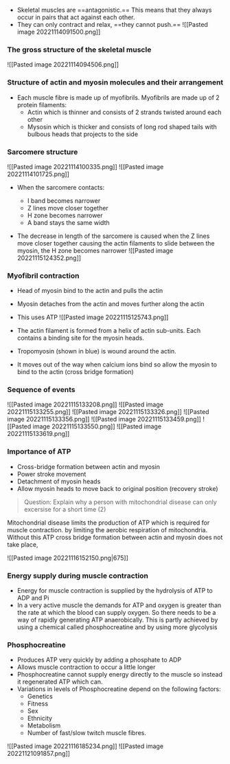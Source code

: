 - Skeletal muscles are ==antagonistic.== This means that they always occur in pairs that act against each other.
- They can only contract and relax, ==they cannot push.==
![[Pasted image 20221114091500.png]]

### The gross structure of the skeletal muscle
![[Pasted image 20221114094506.png]]

### Structure of actin and myosin molecules and their arrangement
- Each muscle fibre is made up of myofibrils. Myofibrils are made up of 2 protein filaments:
    - Actin which is thinner and consists of 2 strands twisted around each other
    - Mysosin which is thicker and consists of long rod shaped tails with bulbous heads that projects to the side

### Sarcomere structure
![[Pasted image 20221114100335.png]]
![[Pasted image 20221114101725.png]]
- When the sarcomere contacts:
    - I band becomes narrower
    - Z lines move closer together
    - H zone becomes narrower
    - A band stays the same width

- The decrease in length of the sarcomere is caused when the Z lines move closer together causing the actin filaments to slide between the myosin, the H zone becomes narrower
![[Pasted image 20221115124352.png]]

### Myofibril contraction
- Head of myosin bind to the actin and pulls the actin
- Myosin detaches from the actin and moves further along the actin
- This uses ATP
![[Pasted image 20221115125743.png]]

- The actin filament is formed from a helix of actin sub-units. Each contains a binding site for the myosin heads.
- Tropomyosin (shown in blue) is wound around the actin.
- It moves out of the way when calcium ions bind so allow the myosin to bind to the actin (cross bridge formation)

### Sequence of events
![[Pasted image 20221115133208.png]]
![[Pasted image 20221115133255.png]]
![[Pasted image 20221115133326.png]]
![[Pasted image 20221115133356.png]]
![[Pasted image 20221115133459.png]]
![[Pasted image 20221115133550.png]]
![[Pasted image 20221115133619.png]]
### Importance of ATP
- Cross-bridge formation between actin and myosin
- Power stroke movement
- Detachment of myosin heads
- Allow myosin heads to move back to original position (recovery stroke)

>Question: Explain why a person with mitochondrial disease can only excersise for a short time (2)

Mitochondrial disease limits the production of ATP which is required for muscle contraction. by limiting the aerobic respiration of mitochondria. Without this ATP cross bridge formation between actin and myosin does not take place,

![[Pasted image 20221116152150.png|675]]

### Energy supply during muscle contraction
- Energy for muscle contraction is supplied by the hydrolysis of ATP to ADP and Pi
- In a very active muscle the demands for ATP and oxygen is greater than the rate at which the blood can supply oxygen. So there needs to be a way of rapidly generating ATP anaerobically. This is partly achieved by using a chemical called phosphocreatine and by using more glycolysis

### Phosphocreatine
- Produces ATP very quickly by adding a phosphate to ADP
- Allows muscle contraction to occur a little longer
- Phosphocreatine cannot supply energy directly to the muscle so instead it regenerated ATP which can.
- Variations in levels of Phosphocreatine depend on the following factors:
    - Genetics
    - Fitness
    - Sex
    - Ethnicity
    - Metabolism
    - Number of fast/slow twitch muscle fibres.

![[Pasted image 20221116185234.png]]
![[Pasted image 20221121091857.png]]